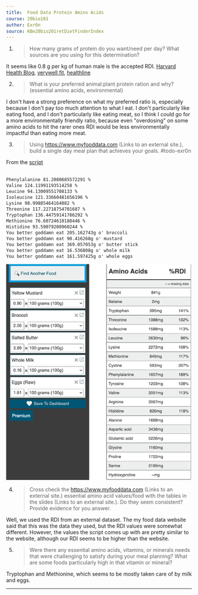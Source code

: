 ```yaml
---
title:  Food Data Protein Amino Acids
course: 20bio101
author: Exr0n
source: KBe20bio201retDietFinderIndex
---
```


1. > How many grams of protein do you want/need per day? What sources are you using for this determination?

It seems like 0.8 g per kg of human male is the accepted RDI. [Harvard Health Blog](https://www.health.harvard.edu/blog/how-much-protein-do-you-need-every-day-201506188096), [verywell fit](https://www.verywellfit.com/how-to-calculate-how-much-protein-you-need-3955709), [healthline](https://www.healthline.com/nutrition/how-much-protein-per-day)

2.  > What is your preferred animal:plant protein ration and why? (essential amino acids, environmental)

I don't have a strong preference on what my preferred ratio is, especially because I don't pay too much attention to what I eat. I don't particularly like eating food, and I don't particularly like eating meat, so I think I could go for a more environmentally friendly ratio, because even "overdosing" on some amino acids to hit the rarer ones RDI would be less environmentally impactful than eating more meat.

3.  > Using  https://www.myfooddata.com (Links to an external site.), build a single day meal plan that achieves your goals. 
#todo-exr0n

From the [script](https://github.com/SkoolNotes/diet-finder8000superplus)
```

Phenylalanine 81.2080685572291 %
Valine 124.11991193514258 %
Leucine 94.13009551708133 %
Isoleucine 121.33660481656196 %
Lysine 98.99885464164082 %
Threonine 117.22718754701687 %
Tryptophan 136.44759141786292 %
Methionine 76.60724610188446 %
Histidine 93.59079200960244 %
You better goddamn eat 205.162743g o' broccoli
You better goddamn eat 90.416268g o' mustard
You better goddamn eat 369.057053g o' butter stick
You better goddamn eat 16.536808g o' whole milk
You better goddamn eat 161.597425g o' whole eggs

```

![](KBe20bio201retFoodDataProteinAminosDiet1.png)

4. > Cross check the https://www.myfooddata.com (Links to an external site.) essential amino acid values/food with the tables in the slides (Links to an external site.). Do they seem consistent? Provide evidence for you answer.

Well, we used the RDI from an external dataset. The my food data website said that this was the data they used, but the RDI values were somewhat different. However, the values the script comes up with are pretty similar to the website, although our RDI seems to be higher than the website.

 5. > Were there any essential amino acids, vitamins, or minerals needs that were challenging to satisfy during your meal planning?   What are some foods particularly high in that vitamin or mineral?
 
 Tryptophan and Methionine, which seems to be mostly taken care of by milk and eggs.

---
